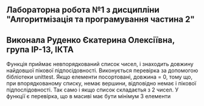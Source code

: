 ## Лабораторна робота №1 з дисципліни "Алгоритмізація та програмування частина 2"
## Виконала Руденко Єкатерина Олексіївна, група ІР-13, ІКТА
Функція приймає невпорядкований список чисел, і знаходить довжину найдовшої пікової підпосідовності. Виконується перевірка за допомогою бібліотеки unittest.
Якщо елементи посортовані, довжина = 0, тому що, при впорядкованому списку, немає вершини, відповідно немає і пікової підпослідовності.
Так само і якщо список складаєтья з 2 чисел. У функції є перевірка, що в масиві має бути мінімум 3 елементи
